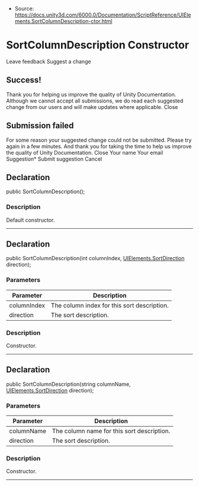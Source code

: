 * Source: https://docs.unity3d.com/6000.0/Documentation/ScriptReference/UIElements.SortColumnDescription-ctor.html

# SortColumnDescription Constructor
Leave feedback
Suggest a change
## Success!
Thank you for helping us improve the quality of Unity Documentation. Although we cannot accept all submissions, we do read each suggested change from our users and will make updates where applicable.
Close
## Submission failed
For some reason your suggested change could not be submitted. Please <a>try again</a> in a few minutes. And thank you for taking the time to help us improve the quality of Unity Documentation.
Close
Your name Your email Suggestion* Submit suggestion
Cancel
## Declaration
public SortColumnDescription(); 
### Description
Default constructor. 
* * *
## Declaration
public SortColumnDescription(int columnIndex, [UIElements.SortDirection](https://docs.unity3d.com/6000.0/Documentation/ScriptReference/UIElements.SortDirection.html) direction); 
### Parameters
Parameter | Description  
---|---  
columnIndex | The column index for this sort description.  
direction | The sort description.  
### Description
Constructor. 
* * *
## Declaration
public SortColumnDescription(string columnName, [UIElements.SortDirection](https://docs.unity3d.com/6000.0/Documentation/ScriptReference/UIElements.SortDirection.html) direction); 
### Parameters
Parameter | Description  
---|---  
columnName | The column name for this sort description.  
direction | The sort description.  
### Description
Constructor. 
* * *
